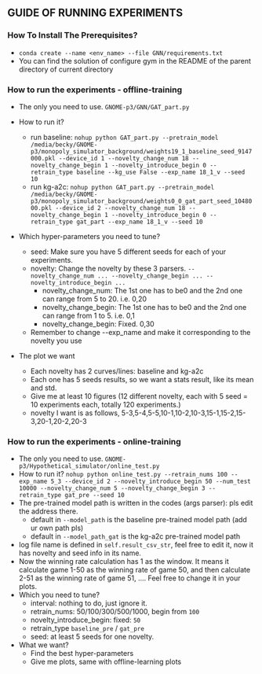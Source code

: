 ## GUIDE OF RUNNING EXPERIMENTS
### How To Install The Prerequisites?
- `conda create --name <env_name> --file GNN/requirements.txt`
- You can find the solution of configure gym in the README of the parent directory of current directory

### How to run the experiments - offline-training
- The only you need to use. `GNOME-p3/GNN/GAT_part.py`
- How to run it?
    - run baseline: `nohup python GAT_part.py --pretrain_model /media/becky/GNOME-p3/monopoly_simulator_background/weights19_1_baseline_seed_9147000.pkl --device_id 1 --novelty_change_num 18 --novelty_change_begin 1 --novelty_introduce_begin 0 --retrain_type baseline --kg_use False --exp_name 18_1_v --seed 10`
    - run kg-a2c: `nohup python GAT_part.py --pretrain_model /media/becky/GNOME-p3/monopoly_simulator_background/weights0_0_gat_part_seed_1048000.pkl --device_id 2 --novelty_change_num 18 --novelty_change_begin 1 --novelty_introduce_begin 0 --retrain_type gat_part --exp_name 18_1_v --seed 10`
- Which hyper-parameters you need to tune?
    - seed: Make sure you have 5 different seeds for each of your experiments.
    - novelty: Change the novelty by these 3 parsers. `--novelty_change_num ... --novelty_change_begin ... --novelty_introduce_begin ...`
        - novelty_change_num: The 1st one has to be0 and the 2nd one can range from 5 to 20. i.e. 0,20 
        - novelty_change_begin: The 1st one has to be0 and the 2nd one can range from 1 to 5. i.e. 0,1
        - novelty_change_begin: Fixed. 0,30
    - Remember to change --exp_name and make it corresponding to the novelty you use
    
- The plot we want
    - Each novelty has 2 curves/lines: baseline and kg-a2c
    - Each one has 5 seeds results, so we want a stats result, like its mean and std.
    - Give me at least 10 figures (12 different novelty, each with 5 seed = 10 experiments each, totally 120 experiments.)
    - novelty I want is as follows, 5-3,5-4,5-5,10-1,10-2,10-3,15-1,15-2,15-3,20-1,20-2,20-3

### How to run the experiments - online-training
- The only you need to use. `GNOME-p3/Hypothetical_simulator/online_test.py`
- How to run it?
    `nohup python online_test.py --retrain_nums 100 --exp_name 5_3 --device_id 2 --novelty_introduce_begin 50 --num_test 10000 --novelty_change_num 5 --novelty_change_begin 3 --retrain_type gat_pre --seed 10`
- The pre-trained model path is written in the codes (args parser): pls edit the address there. 
    - default in `--model_path` is the baseline pre-trained model path (add ur own path pls)
    - default in `--model_path_gat` is the kg-a2c pre-trained model path
- log file name is defined in `self.result_csv_str`, feel free to edit it, now it has novelty and seed info in its name.
- Now the winning rate calculation has 1 as the window. It means it calculate game 1-50 as the winning rate of game 50, and
  then calculate 2-51 as the winning rate of game 51, .... Feel free to change it in your plots.
- Which you need to tune?
    - interval: nothing to do, just ignore it.
    - retrain_nums: 50/100/300/500/1000, begin from `100`
    - novelty_introduce_begin: fixed: `50`
    - retrain_type `baseline_pre` / `gat_pre`
    - seed: at least 5 seeds for one novelty.
- What we want?
    - Find the best hyper-parameters
    - Give me plots, same with offline-learning plots
        